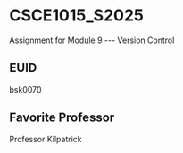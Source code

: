 # CSCE1015_S2025

Assignment for Module 9 --- Version Control

## EUID
bsk0070
## Favorite Professor
Professor Kilpatrick
